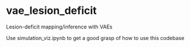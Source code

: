 # vae_lesion_deficit
Lesion-deficit mapping/inference with VAEs

Use simulation_viz.ipynb to get a good grasp of how to use this codebase
